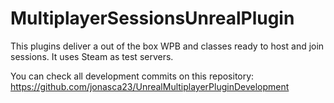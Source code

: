 # MultiplayerSessionsUnrealPlugin
This plugins deliver a out of the box WPB and classes ready to host and join sessions. It uses Steam as test servers.

You can check all development commits on this repository: https://github.com/jonasca23/UnrealMultiplayerPluginDevelopment
